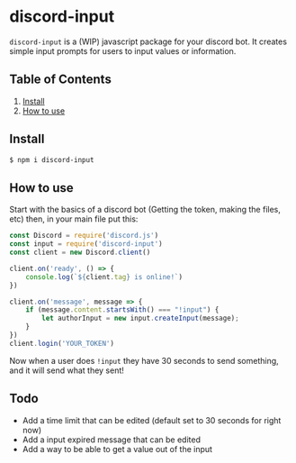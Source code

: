 # discord-input
`discord-input` is a (WIP) javascript package for your discord bot. It creates simple input prompts for users to input values or information. 
## Table of Contents
1. [Install](https://github.com/HerixOfficial/discord-input#Install)
2. [How to use](https://github.com/HerixOfficial/discord-input#how-to-use)
## Install

```sh
$ npm i discord-input
```

## How to use
Start with the basics of a discord bot (Getting the token, making the files, etc) then, in your main file put this:
```js
const Discord = require('discord.js')
const input = require('discord-input')
const client = new Discord.client()

client.on('ready', () => {
    console.log(`${client.tag} is online!`)
})

client.on('message', message => {
    if (message.content.startsWith() === "!input") {
	    let authorInput = new input.createInput(message);
    }
})
client.login('YOUR_TOKEN')
```
Now when a user does `!input` they have 30 seconds to send something, and it will send what they sent!

## Todo
- Add a time limit that can be edited (default set to 30 seconds for right now)
- Add a input expired message that can be edited
- Add a way to be able to get a value out of the input